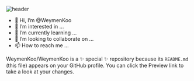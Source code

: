 ![header](https://capsule-render.vercel.app/api?type=waving&color=timeGradient&height=300&section=header&text=Hello%20Everyone%20🧯&fontSize=50&theme=blue-green&animation=twinkling)

- 👋 Hi, I’m @WeymenKoo
- 👀 I’m interested in ...
- 🌱 I’m currently learning ...
- 💞️ I’m looking to collaborate on ...
- 📫 How to reach me ...


WeymenKoo/WeymenKoo is a ✨ special ✨ repository because its `README.md` (this file) appears on your GitHub profile.
You can click the Preview link to take a look at your changes.

